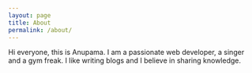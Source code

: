```yaml
---
layout: page
title: About
permalink: /about/
---
```


Hi everyone, this is Anupama. I am a passionate web developer, a singer and a gym freak. I like writing blogs and I believe in sharing knowledge.
